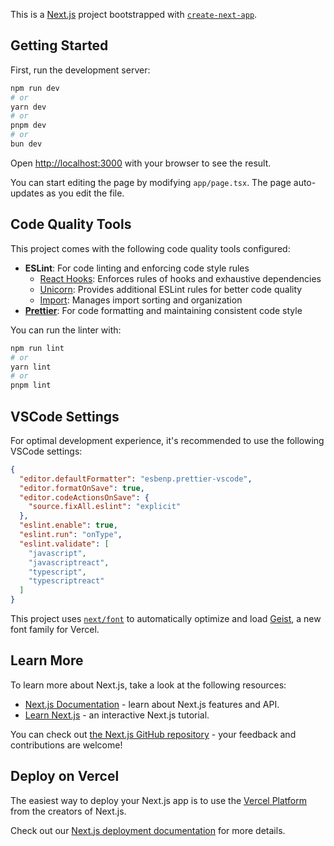 This is a [Next.js](https://nextjs.org) project bootstrapped with [`create-next-app`](https://nextjs.org/docs/app/api-reference/cli/create-next-app).

## Getting Started

First, run the development server:

```bash
npm run dev
# or
yarn dev
# or
pnpm dev
# or
bun dev
```

Open [http://localhost:3000](http://localhost:3000) with your browser to see the result.

You can start editing the page by modifying `app/page.tsx`. The page auto-updates as you edit the file.

## Code Quality Tools

This project comes with the following code quality tools configured:

- **ESLint**: For code linting and enforcing code style rules
  - [React Hooks](https://github.com/facebook/react/tree/main/packages/eslint-plugin-react-hooks): Enforces rules of hooks and exhaustive dependencies
  - [Unicorn](https://github.com/sindresorhus/eslint-plugin-unicorn): Provides additional ESLint rules for better code quality
  - [Import](https://github.com/lydell/eslint-plugin-simple-import-sort): Manages import sorting and organization
- [**Prettier**](https://github.com/prettier/prettier): For code formatting and maintaining consistent code style

You can run the linter with:

```bash
npm run lint
# or
yarn lint
# or
pnpm lint
```

## VSCode Settings

For optimal development experience, it's recommended to use the following VSCode settings:

```json
{
  "editor.defaultFormatter": "esbenp.prettier-vscode",
  "editor.formatOnSave": true,
  "editor.codeActionsOnSave": {
    "source.fixAll.eslint": "explicit"
  },
  "eslint.enable": true,
  "eslint.run": "onType",
  "eslint.validate": [
    "javascript",
    "javascriptreact",
    "typescript",
    "typescriptreact"
  ]
}
```

This project uses [`next/font`](https://nextjs.org/docs/app/building-your-application/optimizing/fonts) to automatically optimize and load [Geist](https://vercel.com/font), a new font family for Vercel.

## Learn More

To learn more about Next.js, take a look at the following resources:

- [Next.js Documentation](https://nextjs.org/docs) - learn about Next.js features and API.
- [Learn Next.js](https://nextjs.org/learn) - an interactive Next.js tutorial.

You can check out [the Next.js GitHub repository](https://github.com/vercel/next.js) - your feedback and contributions are welcome!

## Deploy on Vercel

The easiest way to deploy your Next.js app is to use the [Vercel Platform](https://vercel.com/new?utm_medium=default-template&filter=next.js&utm_source=create-next-app&utm_campaign=create-next-app-readme) from the creators of Next.js.

Check out our [Next.js deployment documentation](https://nextjs.org/docs/app/building-your-application/deploying) for more details.

